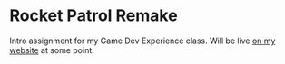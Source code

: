 # Rocket Patrol Remake
Intro assignment for my Game Dev Experience class. Will be live [on my website](https://dninemfive.github.io/rocket-patrol-remake) at some point.